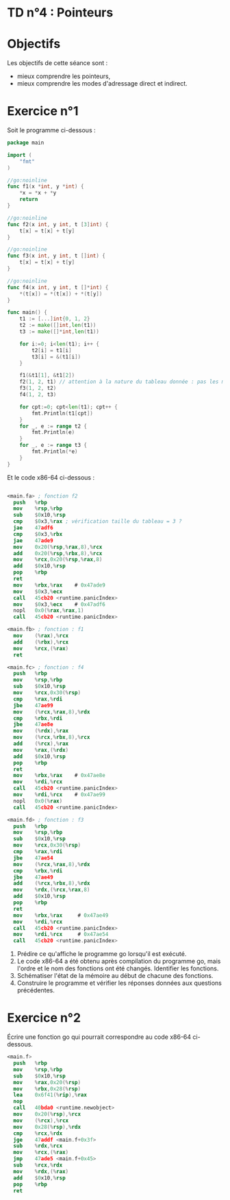 # TD n°4 : Pointeurs

# Objectifs

Les objectifs de cette séance sont :

  - mieux comprendre les pointeurs,
  - mieux comprendre les modes d'adressage direct et indirect.



# Exercice n°1

Soit le programme ci-dessous :

```go
package main

import (
    "fmt"
)

//go:noinline
func f1(x *int, y *int) {
    *x = *x + *y
    return
}

//go:noinline
func f2(x int, y int, t [3]int) {
    t[x] = t[x] + t[y]
}

//go:noinline
func f3(x int, y int, t []int) {
    t[x] = t[x] + t[y]
}

//go:noinline
func f4(x int, y int, t []*int) {
    *(t[x]) = *(t[x]) + *(t[y])
}

func main() {
    t1 := [...]int{0, 1, 2}
    t2 := make([]int,len(t1))
    t3 := make([]*int,len(t1))

    for i:=0; i<len(t1); i++ {
        t2[i] = t1[i]
        t3[i] = &(t1[i])
    }

    f1(&t1[1], &t1[2])
    f2(1, 2, t1) // attention à la nature du tableau donnée : pas les même effet quand passé en paramètres, cf diffrence array / slice.
    f3(1, 2, t2)
    f4(1, 2, t3)

    for cpt:=0; cpt<len(t1); cpt++ {
        fmt.Println(t1[cpt])
    }
    for _, e := range t2 { 
        fmt.Println(e)
    }
    for _, e := range t3 { 
        fmt.Println(*e)
    }
}

```

Et le code x86-64 ci-dessous : 

```nasm

<main.fa> ; fonction f2
  push   %rbp
  mov    %rsp,%rbp
  sub    $0x10,%rsp
  cmp    $0x3,%rax ; vérification taille du tableau = 3 ?
  jae    47adf6
  cmp    $0x3,%rbx
  jae    47ade9 
  mov    0x20(%rsp,%rax,8),%rcx
  add    0x20(%rsp,%rbx,8),%rcx
  mov    %rcx,0x20(%rsp,%rax,8)
  add    $0x10,%rsp
  pop    %rbp
  ret
  mov    %rbx,%rax    # 0x47ade9
  mov    $0x3,%ecx
  call   45cb20 <runtime.panicIndex>
  mov    $0x3,%ecx    # 0x47adf6
  nopl   0x0(%rax,%rax,1)
  call   45cb20 <runtime.panicIndex>

<main.fb> ; fonction : f1
  mov    (%rax),%rcx
  add    (%rbx),%rcx
  mov    %rcx,(%rax)
  ret

<main.fc> ; fonction : f4
  push   %rbp
  mov    %rsp,%rbp
  sub    $0x10,%rsp
  mov    %rcx,0x30(%rsp)
  cmp    %rax,%rdi
  jbe    47ae99 
  mov    (%rcx,%rax,8),%rdx
  cmp    %rbx,%rdi
  jbe    47ae8e 
  mov    (%rdx),%rax
  mov    (%rcx,%rbx,8),%rcx
  add    (%rcx),%rax
  mov    %rax,(%rdx)
  add    $0x10,%rsp
  pop    %rbp
  ret
  mov    %rbx,%rax    # 0x47ae8e
  mov    %rdi,%rcx
  call   45cb20 <runtime.panicIndex>
  mov    %rdi,%rcx    # 0x47ae99
  nopl   0x0(%rax)
  call   45cb20 <runtime.panicIndex>

<main.fd> ; fonction : f3
  push   %rbp
  mov    %rsp,%rbp
  sub    $0x10,%rsp
  mov    %rcx,0x30(%rsp)
  cmp    %rax,%rdi
  jbe    47ae54
  mov    (%rcx,%rax,8),%rdx
  cmp    %rbx,%rdi
  jbe    47ae49
  add    (%rcx,%rbx,8),%rdx
  mov    %rdx,(%rcx,%rax,8)
  add    $0x10,%rsp
  pop    %rbp
  ret
  mov    %rbx,%rax     # 0x47ae49
  mov    %rdi,%rcx 
  call   45cb20 <runtime.panicIndex>
  mov    %rdi,%rcx     # 0x47ae54
  call   45cb20 <runtime.panicIndex>
```

  1. Prédire ce qu'affiche le programme go lorsqu'il est exécuté. 
  2. Le code x86-64 a été obtenu après compilation du programme go, mais l'ordre et le nom des fonctions ont été changés. Identifier les fonctions.
  3. Schématiser l'état de la mémoire au début de chacune des fonctions.
  4. Construire le programme et vérifier les réponses données aux questions précédentes.

# Exercice n°2

Écrire une fonction go qui pourrait correspondre au code x86-64 ci-dessous.

```nasm
<main.f>
  push   %rbp
  mov    %rsp,%rbp
  sub    $0x10,%rsp
  mov    %rax,0x20(%rsp)
  mov    %rbx,0x28(%rsp)
  lea    0x6f41(%rip),%rax
  nop
  call   40bda0 <runtime.newobject>
  mov    0x20(%rsp),%rcx
  mov    (%rcx),%rcx
  mov    0x28(%rsp),%rdx
  cmp    %rcx,%rdx
  jge    47addf <main.f+0x3f>
  sub    %rdx,%rcx
  mov    %rcx,(%rax)
  jmp    47ade5 <main.f+0x45>
  sub    %rcx,%rdx
  mov    %rdx,(%rax)
  add    $0x10,%rsp
  pop    %rbp
  ret
```


